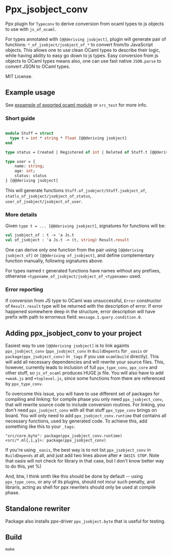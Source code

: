 # Ppx_jsobject_conv

Ppx plugin for `Typeconv` to derive conversion from ocaml types to js objects to use with `js_of_ocaml`.

For types annotated with `[@@deriving jsobject]`, plugin will generate pair of functions: `*_of_jsobject/jsobject_of_*`
to convert from/to JavaScript objects. This allows one to use clean OCaml types to describe their logic, while having ability
to easy go down to js types. Easy conversion from js objects to OCaml types means also, one can use fast native `JSON.parse` to
convert JSON to OCaml types.

MIT License.

## Example usage

See [expample of exported ocaml module](https://github.com/little-arhat/exported-ocaml-js) or `src_test` for more info.

### Short guide

```ocaml

module Stuff = struct
  type t = int * string * float [@@deriving jsobject]
end

type status = Created | Registered of int | Deleted of Stuff.t [@@deriving jsobject]

type user = {
    name: string;
    age: int;
    status: status
} [@@deriving jsobject]

```

This will generate functions `Stuff.of_jsobject/Stuff.jsobject_of`, `statls_of_jsobject/jsobject_of_status`, `user_of_jsobject/jsobject_of_user`.

### More details

Given `type t = ... [@@deriving jsobject]`, signatures for functions will be:

```ocaml
val jsobject_of : t -> 'a Js.t
val of_jsobject : 'a Js.t -> (t, string) Result.result
```

One can derive only one function from the pair using `[@@deriving jsobject_of]` or `[@@deriving of_jsobject]`, and define complementary function manually,
following signatures above.

For types named `t` generated functions have names without any prefixes, otherwise `<typename_of_jsobject/jsobject_of_<typename>` used.

### Error reporting

If conversion from JS type to OCaml was unsuccessful, `Error` constructor of `Result.result` type will be returned with the description of error.
If error happened somewhere deep in the structure, error description will have prefix with path to errorneus field: `message.1.query.condition.0`.

## Adding ppx_jsobject_conv to your project

Easiest way to use `[@@deriving jsobject]` is to link againts `ppx_jsobject_conv` (`ppx_jsobject_conv`
in `BuildDepents` for `_oasis` or `package(ppx_jsobject_conv)` in `_tags` if you use `ocamlbuild` directly). This will add all necessary dependencies
and will rewrite your source files. This, however, currently leads to inclusion of full `ppx_type_conv`, `ppx_core` and other stuff, so `js_of_ocaml` produces
HUGE js file. You will also have to add `+weak.js` and `+toplevel.js`, since some functions from there are referenced by `ppx_type_conv`.

To overcome this issue, you will have to use different set of packages for compiling and linking: for compile phase you only need `ppx_jsobject_conv`, that
will rewrite source code to include conversion routines. For linking, you don't need `ppx_jsobject_conv` with all that stuff `ppx_type_conv` brings on board.
You will only need to add `ppx_jsobject_conv.runtime` that contains all necessary functions, used by generated code. To achieve this, add something like this
to your `_tags`:

```
"src/core.byte": package(ppx_jsobject_conv.runtime)
<src/*.ml{,i,y}>: package(ppx_jsobject_conv)
```

If you're using `_oasis`, the best way is to not list `ppx_jsobject_conv` in `BuildDepends` at all, and just add two lines above after `# OASIS STOP`. Note
that oasis will not check for library in that case, but I don't know better way to do this, yet %)

And, btw, I think smth like this should be done by default -- using `ppx_type_conv`, or any of its plugins, should not incur such penalty, and libraris, acting
as shell for ppx rewriters should only be used at compile phase.

## Standalone rewriter

Package also installs ppx-driver `ppx_jsobject.byte` that is useful for testing.

## Build

`make`
